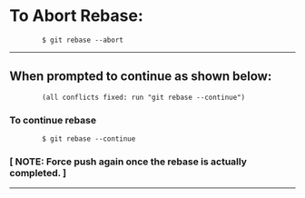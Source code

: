 # To Abort Rebase:
```
        $ git rebase --abort
```
---


## When prompted to continue as shown below:
```
        (all conflicts fixed: run "git rebase --continue")
```  
### To continue rebase
```
        $ git rebase --continue       
```     
### [ NOTE:  Force push again once the rebase is actually completed. ]
---
